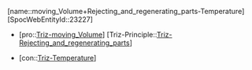 ﻿---
type: TrizContradiction
aliases:
- moving_Volume+Rejecting_and_regenerating_parts-Temperature
license: CC BY-SA 4.0
copyright: https://github.com/SpocWeb
IsDeleted: false
IsReadOnly: false
Confidential: public
tags: 
- Triz/Contradiction
---
[name::moving_Volume+Rejecting_and_regenerating_parts-Temperature]
[SpocWebEntityId::23227]
+ [pro::[Triz-moving_Volume](tech/Triz/Parameter/Triz-moving_Volume.md)]
[Triz-Principle::[Triz-Rejecting_and_regenerating_parts](tech/Triz/Principle/Triz-Rejecting_and_regenerating_parts.md)]
- [con::[Triz-Temperature](tech/Triz/Parameter/Triz-Temperature.md)]


